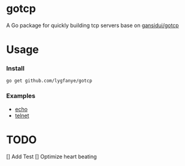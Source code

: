 gotcp
================

A Go package for quickly building tcp servers base on [gansidui/gotcp](https://github.com/gansidui/gotcp/tree/master/examples/echo)



Usage
================

### Install

~~~
go get github.com/lygfanye/gotcp
~~~


### Examples

* [echo](https://github.com/lygfanye/gotcp/tree/master/examples/echo)
* [telnet](https://github.com/lygfanye/gotcp/tree/master/examples/telnet)

TODO
=========
[] Add Test
[] Optimize heart beating


